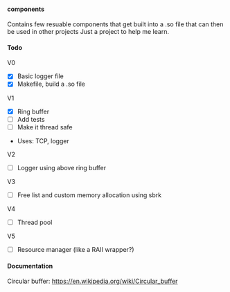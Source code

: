 #### components

Contains few resuable components that get built into a .so file that can then be used in other projects
Just a project to help me learn.

#### Todo

V0
 - [x] Basic logger file
 - [x] Makefile, build a .so file

V1
 - [x] Ring buffer
 - [ ] Add tests
 - [ ] Make it thread safe
 - Uses: TCP, logger

V2
 - [ ] Logger using above ring buffer

V3
 - [ ] Free list and custom memory allocation using sbrk

V4
 - [ ] Thread pool

V5
 - [ ] Resource manager (like a RAII wrapper?)

#### Documentation

Circular buffer: https://en.wikipedia.org/wiki/Circular_buffer

